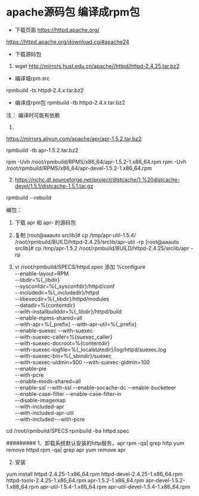 # apache源码包 编译成rpm包

+ 下载页面
https://httpd.apache.org/

https://httpd.apache.org/download.cgi#apache24

+ 下载源码包
1. wget http://mirrors.hust.edu.cn/apache//httpd/httpd-2.4.25.tar.bz2

+ 编译城rpm.src

rpmbuild -ts httpd-2.4.x.tar.bz2


+ 编译成rpm包
rpmbuild -tb httpd-2.4.x.tar.bz2

注： 编译时可能有依赖



1. 
https://mirrors.aliyun.com/apache/apr/apr-1.5.2.tar.bz2

rpmbuild -tb  apr-1.5.2.tar.bz2


rpm -Uvh /root/rpmbuild/RPMS/x86_64/apr-1.5.2-1.x86_64.rpm 
rpm -Uvh /root/rpmbuild/RPMS/x86_64/apr-devel-1.5.2-1.x86_64.rpm 


2. https://nchc.dl.sourceforge.net/project/distcache/1.%20distcache-devel/1.5.1/distcache-1.5.1.tar.gz

rpmbuild --rebuild



编包：

1.  下载 apr 和 apr- 的源码包

2. 复制
[root@aaauto srclib]# cp /tmp/apr-util-1.5.4/ /root/rpmbuild/BUILD/httpd-2.4.25/srclib/apr-util -rp
[root@aaauto srclib]# cp /tmp/apr-1.5.2 /root/rpmbuild/BUILD/httpd-2.4.25/srclib/apr -rp

3. vi  /root/rpmbuild/SPECS/httpd.spec  添加
%configure \
        --enable-layout=RPM \
        --libdir=%{_libdir} \
        --sysconfdir=%{_sysconfdir}/httpd/conf \
        --includedir=%{_includedir}/httpd \
        --libexecdir=%{_libdir}/httpd/modules \
        --datadir=%{contentdir} \
        --with-installbuilddir=%{_libdir}/httpd/build \
        --enable-mpms-shared=all \
        --with-apr=%{_prefix} --with-apr-util=%{_prefix} \
        --enable-suexec --with-suexec \
        --with-suexec-caller=%{suexec_caller} \
        --with-suexec-docroot=%{contentdir} \
        --with-suexec-logfile=%{_localstatedir}/log/httpd/suexec.log \
        --with-suexec-bin=%{_sbindir}/suexec \
        --with-suexec-uidmin=500 --with-suexec-gidmin=100 \
        --enable-pie \
        --with-pcre \
        --enable-mods-shared=all \
        --enable-ssl --with-ssl --enable-socache-dc --enable-bucketeer \
        --enable-case-filter --enable-case-filter-in \
        --disable-imagemap \
        --with-included-apr \
        --with-included-apr-util \
        --with-included---with-pcre



cd /root/rpmbuild/SPECS
rpmbuild -ba httpd.spec



#########
1、卸载系统默认安装的http服务，apr
 rpm -qa| grep http
yum remove httpd
rpm -qa| grep apr
yum remove apr

2. 安装

yum install httpd-2.4.25-1.x86_64.rpm  httpd-devel-2.4.25-1.x86_64.rpm  httpd-tools-2.4.25-1.x86_64.rpm  apr-1.5.2-1.x86_64.rpm  apr-devel-1.5.2-1.x86_64.rpm apr-util-1.5.4-1.x86_64.rpm  apr-util-devel-1.5.4-1.x86_64.rpm